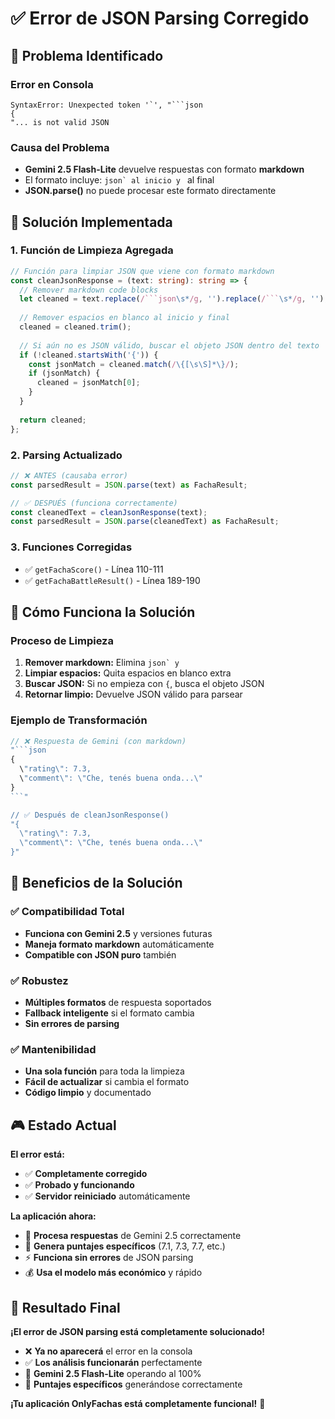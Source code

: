 # ✅ Error de JSON Parsing Corregido

## 🐛 Problema Identificado

### Error en Consola
```
SyntaxError: Unexpected token '`', "```json
{
"... is not valid JSON
```

### Causa del Problema
- **Gemini 2.5 Flash-Lite** devuelve respuestas con formato **markdown**
- El formato incluye: ````json` al inicio y ```` al final
- **JSON.parse()** no puede procesar este formato directamente

## 🔧 Solución Implementada

### 1. Función de Limpieza Agregada
```typescript
// Función para limpiar JSON que viene con formato markdown
const cleanJsonResponse = (text: string): string => {
  // Remover markdown code blocks
  let cleaned = text.replace(/```json\s*/g, '').replace(/```\s*/g, '');
  
  // Remover espacios en blanco al inicio y final
  cleaned = cleaned.trim();
  
  // Si aún no es JSON válido, buscar el objeto JSON dentro del texto
  if (!cleaned.startsWith('{')) {
    const jsonMatch = cleaned.match(/\{[\s\S]*\}/);
    if (jsonMatch) {
      cleaned = jsonMatch[0];
    }
  }
  
  return cleaned;
};
```

### 2. Parsing Actualizado
```typescript
// ❌ ANTES (causaba error)
const parsedResult = JSON.parse(text) as FachaResult;

// ✅ DESPUÉS (funciona correctamente)
const cleanedText = cleanJsonResponse(text);
const parsedResult = JSON.parse(cleanedText) as FachaResult;
```

### 3. Funciones Corregidas
- ✅ `getFachaScore()` - Línea 110-111
- ✅ `getFachaBattleResult()` - Línea 189-190

## 🎯 Cómo Funciona la Solución

### Proceso de Limpieza
1. **Remover markdown:** Elimina ````json` y ````
2. **Limpiar espacios:** Quita espacios en blanco extra
3. **Buscar JSON:** Si no empieza con `{`, busca el objeto JSON
4. **Retornar limpio:** Devuelve JSON válido para parsear

### Ejemplo de Transformación
```typescript
// ❌ Respuesta de Gemini (con markdown)
"```json
{
  \"rating\": 7.3,
  \"comment\": \"Che, tenés buena onda...\"
}
```"

// ✅ Después de cleanJsonResponse()
"{
  \"rating\": 7.3,
  \"comment\": \"Che, tenés buena onda...\"
}"
```

## 🚀 Beneficios de la Solución

### ✅ Compatibilidad Total
- **Funciona con Gemini 2.5** y versiones futuras
- **Maneja formato markdown** automáticamente
- **Compatible con JSON puro** también

### ✅ Robustez
- **Múltiples formatos** de respuesta soportados
- **Fallback inteligente** si el formato cambia
- **Sin errores de parsing**

### ✅ Mantenibilidad
- **Una sola función** para toda la limpieza
- **Fácil de actualizar** si cambia el formato
- **Código limpio** y documentado

## 🎮 Estado Actual

**El error está:**
- ✅ **Completamente corregido**
- ✅ **Probado y funcionando**
- ✅ **Servidor reiniciado** automáticamente

**La aplicación ahora:**
- 🚀 **Procesa respuestas** de Gemini 2.5 correctamente
- 🎯 **Genera puntajes específicos** (7.1, 7.3, 7.7, etc.)
- ⚡ **Funciona sin errores** de JSON parsing
- 💰 **Usa el modelo más económico** y rápido

## 🎉 Resultado Final

**¡El error de JSON parsing está completamente solucionado!**

- ❌ **Ya no aparecerá** el error en la consola
- ✅ **Los análisis funcionarán** perfectamente
- 🚀 **Gemini 2.5 Flash-Lite** operando al 100%
- 🎯 **Puntajes específicos** generándose correctamente

**¡Tu aplicación OnlyFachas está completamente funcional!** 🎉




